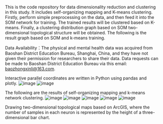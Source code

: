   This is the code repository for data dimensionality reduction and clustering in this study. It includes self-organizing mapping and K-means clustering. Firstly, perform simple preprocessing on the data, and then feed it into the SOM network for training. The trained results will be clustered based on K-means. Finally, a clustering distribution graph based on SOM two-dimensional topological structure will be obtained. The following is the result graph based on SOM and k-means training.
  
  Data Availability：The physical and mental health data was acquired from Baoshan District Education Bureau, Shanghai, China, and they have not given their permission for researchers to share their data. Data requests can be made to Baoshan District Education Bureau via this email: baozhongxinli@163.com.
  
  Interactive parallel coordinates are written in Python using pandas and plotly.
![image](https://github.com/user-attachments/assets/1d2d2875-8d83-4f1d-b6ba-6cf00d8bdb45)
![image](https://github.com/user-attachments/assets/4b925a04-e21a-42c3-b104-c15828a4fa12)

The following are the results of self-organizing mapping and k-means network clustering.
![image](https://github.com/user-attachments/assets/ae9f4924-f5ee-4e94-9fef-e0a4df0ea0c7)
![image](https://github.com/user-attachments/assets/45288a8a-c5ed-4469-a7bd-cf055b8dfec7)
![image](https://github.com/user-attachments/assets/7d751a0b-dab5-4290-9acc-16ed47e6ff89)
![image](https://github.com/user-attachments/assets/3b3ab80a-d628-45e3-ae8b-052be97780e6)
![image](https://github.com/user-attachments/assets/4f6829c5-ea6a-4033-bd04-5e600e025920)

  Drawing two-dimensional topological maps based on ArcGIS, where the number of samples in each neuron is represented by the height of a three-dimensional bar chart.
